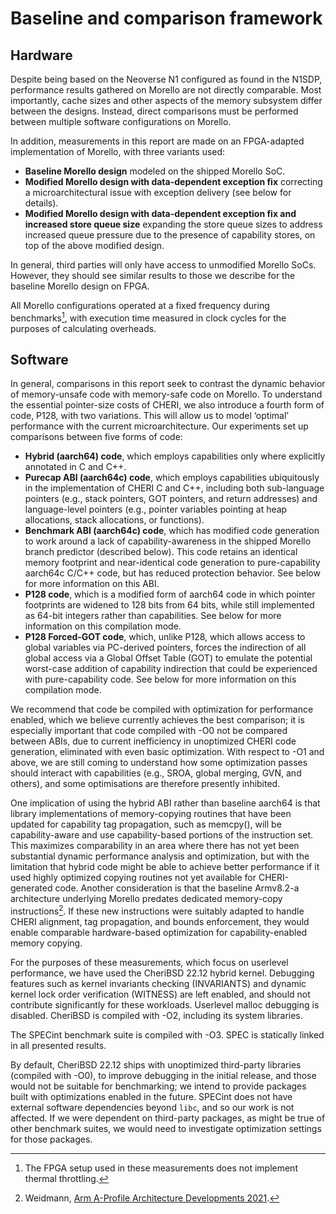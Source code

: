 # Baseline and comparison framework

## Hardware

Despite being based on the Neoverse N1 configured as found in the N1SDP,
performance results gathered on Morello are not directly comparable.
Most importantly, cache sizes and other aspects of the memory subsystem differ
between the designs.
Instead, direct comparisons must be performed between multiple software
configurations on Morello.

In addition, measurements in this report are made on an FPGA-adapted
implementation of Morello, with three variants used:

* **Baseline Morello design** modeled on the shipped Morello SoC.
* **Modified Morello design with data-dependent exception fix** correcting a
  microarchitectural issue with exception delivery (see below for details).
* **Modified Morello design with data-dependent exception fix and increased
  store queue size** expanding the store queue sizes to address increased queue
  pressure due to the presence of capability stores, on top of the above
  modified design.

In general, third parties will only have access to unmodified Morello SoCs.
However, they should see similar results to those we describe for the baseline
Morello design on FPGA.

All Morello configurations operated at a fixed frequency during
benchmarks[^1], with execution time measured in clock cycles for the purposes
of calculating overheads.

## Software

In general, comparisons in this report seek to contrast the dynamic behavior
of memory-unsafe code with memory-safe code on Morello.
To understand the essential pointer-size costs of CHERI, we also introduce a
fourth form of code, P128, with two variations.
This will allow us to model ‘optimal’ performance with the current
microarchitecture.
Our experiments set up comparisons between five forms of code:

* **Hybrid (aarch64) code**, which employs capabilities only where explicitly
  annotated in C and C++.
* **Purecap ABI (aarch64c) code**, which employs capabilities ubiquitously in
  the implementation of CHERI C and C++, including both sub-language pointers
  (e.g., stack pointers, GOT pointers, and return addresses) and
  language-level pointers (e.g., pointer variables pointing at heap
  allocations, stack allocations, or functions).
* **Benchmark ABI (aarch64c) code**, which has modified code generation to
  work around a lack of capability-awareness in the shipped Morello branch
  predictor (described below).
  This code retains an identical memory footprint and near-identical code
  generation to pure-capability aarch64c C/C++ code, but has reduced
  protection behavior.
  See below for more information on this ABI.
* **P128 code**, which is a modified form of aarch64 code in which pointer
  footprints are widened to 128 bits from 64 bits, while still implemented as
  64-bit integers rather than capabilities.
  See below for more information on this compilation mode.
* **P128 Forced-GOT code**, which, unlike P128, which allows access to global
  variables via PC-derived pointers, forces the indirection of all global
  access via a Global Offset Table (GOT) to emulate the potential worst-case
  addition of capability indirection that could be experienced with
  pure-capability code. See below for more information on this compilation
  mode.

We recommend that code be compiled with optimization for performance enabled,
which we believe currently achieves the best comparison; it is especially
important that code compiled with -O0 not be compared between ABIs, due to
current inefficiency in unoptimized CHERI code generation, eliminated with
even basic optimization.
With respect to -O1 and above, we are still coming to understand how some
optimization passes should interact with capabilities (e.g., SROA, global
merging, GVN, and others), and some optimisations are therefore presently
inhibited.

One implication of using the hybrid ABI rather than baseline aarch64 is that
library implementations of memory-copying routines that have been updated for
capability tag propagation, such as memcpy(), will be capability-aware and use
capability-based portions of the instruction set.
This maximizes comparability in an area where there has not yet been
substantial dynamic performance analysis and optimization, but with the
limitation that hybrid code might be able to achieve better performance if it
used highly optimized copying routines not yet available for CHERI-generated
code.
Another consideration is that the baseline Armv8.2-a architecture underlying
Morello predates dedicated memory-copy instructions[^2].
If these new instructions were suitably adapted to handle CHERI alignment, tag
propagation, and bounds enforcement, they would enable comparable
hardware-based optimization for capability-enabled memory copying.

For the purposes of these measurements, which focus on userlevel performance,
we have used the CheriBSD 22.12 hybrid kernel.
Debugging features such as kernel invariants checking (INVARIANTS) and dynamic
kernel lock order verification (WITNESS) are left enabled, and should not
contribute significantly for these workloads.
Userlevel malloc debugging is disabled. CheriBSD is compiled with -O2,
including its system libraries.

The SPECint benchmark suite is compiled with -O3. SPEC is statically linked in
all presented results.

By default, CheriBSD 22.12 ships with unoptimized third-party libraries (compiled with -O0), to improve debugging in the initial release, and those would not be suitable for benchmarking; we intend to provide packages built with optimizations enabled in the future. SPECint does not have external software dependencies beyond `libc`, and so our work is not affected. If we were dependent on third-party packages, as might be true of other benchmark suites, we would need to investigate optimization settings for those packages.

[^1]: The FPGA setup used in these measurements does not implement thermal
throttling.

[^2]: Weidmann, [Arm A-Profile Architecture Developments
2021](https://community.arm.com/arm-community-blogs/b/architectures-and-processors-blog/posts/arm-a-profile-architecture-developments-2021).
